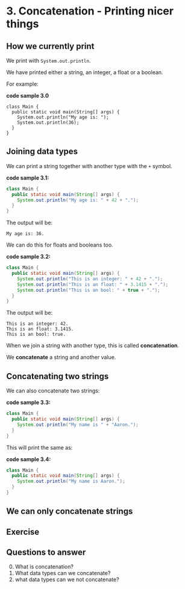 # 3. Concatenation - Printing nicer things

## How we currently print

We print with `System.out.println`.

We have printed either a string, an integer, a float or a boolean.

For example:

**code sample 3.0**
```
class Main {
  public static void main(String[] args) {
    System.out.println("My age is: ");
    System.out.println(36);
  }
}
```

## Joining data types

We can print a string together with another type with the `+` symbol.

**code sample 3.1:**

```java
class Main {
  public static void main(String[] args) {
    System.out.println("My age is: " + 42 + ".");
  }
}
```

The output will be:

```
My age is: 36.
```

We can do this for floats and booleans too.

**code sample 3.2:**

```java
class Main {
  public static void main(String[] args) {
    System.out.println("This is an integer: " + 42 + ".");
    System.out.println("This is an float: " + 3.1415 + ".");
    System.out.println("This is an bool: " + true + ".");
  }
}
```

The output will be:

```
This is an integer: 42.
This is an float: 3.1415.
This is an bool: true.
```

When we join a string with another type, this is called **concatenation**. 

We **concatenate** a string and another value.

## Concatenating two strings

We can also concatenate two strings:

**code sample 3.3:**

```java
class Main {
  public static void main(String[] args) {
    System.out.println("My name is " + "Aaron.");
  }
}
```

This will print the same as:

**code sample 3.4:**

```java
class Main {
  public static void main(String[] args) {
    System.out.println("My name is Aaron.");
  }
}
```

## We can only concatenate strings

## Exercise

## Questions to answer

0. What is concatenation?
0. What data types can we concatenate?
0. what data types can we not concatenate?
